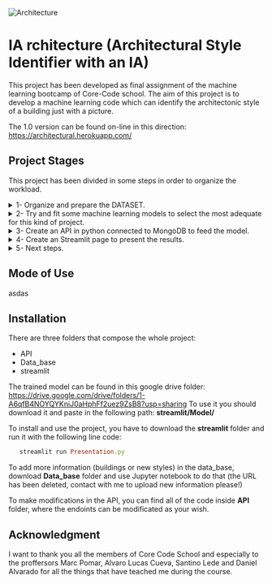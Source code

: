 ![Architecture](https://user-images.githubusercontent.com/101878865/185236283-eb2187f0-0154-41cf-9727-3be28737e9d3.gif)

# IA rchitecture (Architectural Style Identifier with an IA) 

This project has been developed as final assignment of the machine learning bootcamp of Core-Code school.
The aim of this project is to develop a machine learning code which can identify the architectonic style of a building just with a picture.

The 1.0 version can be found on-line in this direction: https://architectural.herokuapp.com/

## Project Stages
This project has been divided in some steps in order to organize the workload.

<details><summary>1-	Organize and prepare the DATASET.</summary>

The Dataset of this project can be downloaded from kaggle: https://www.kaggle.com/datasets/dumitrux/architectural-styles-dataset?resource=download. It contains 10113 pictures divided in 25 folders, each one corresponds to a different  architectural style (from Achaemenid and Ancient Egyptian architecture to Postmodern architecture). 

To avoid overloading of the model, it has only been used 5 styles to train the model: 
- Postmodern
- Novelty
- International style
- Deconstructivism 
- Chicago School architecture

After having a trained model, it is going to be added other styles to distinguish more styles.

</details>

<details><summary>2-	Try and fit some machine learning models to select the most adequate for this kind of project.</summary>

The model selected to us in this application is a derived model from “ResNet50” where are added a Flattern layer, a Dense layer with 512 units and “relu” activation and a Dense layer with 5 units and “softmax” activation (based on this article of a similar problem: https://chroniclesofai.com/transfer-learning-with-keras-resnet-50/). 

ResNet50 is a very well known CNN model which can be found in the paper by K. He et al. (publised in 2017): Deep Residual Learning for Image Recognition (https://arxiv.org/abs/1512.03385). This CNN model was development to solve the degradation problem in a deep network (adding more layers to a sufficiently deep neural network would first see saturation in accuracy and then the accuracy degrades).

The current model has reach an accuracy higher than 80% as can be seen in the picture of the next chapter.

</details>

<details><summary>3-	Create an API in python connected to MongoDB to feed the model.</summary>

It has been created a Data Base in MongoDB with pictures and information of the buildings of each architectural styles (Authors, Year of construction and Name of the building). This Data Base has been dockerized and published in Heroku to be available at any time.

![Mongo](https://user-images.githubusercontent.com/101878865/185746418-56d9652c-91fa-4909-b002-cfc87bda2a05.jpg)

</details>

<details><summary>4-	Create an Streamlit page to present the results.</summary>

A Streamlit web has been developed to present all the data. There site is divided in two pages, the first one to explain how all the things works and the other one where all the magic happens (see next picture). 

![Streamlit-nothing](https://user-images.githubusercontent.com/101878865/185240943-52c804a0-b378-4420-9775-c99d0ad86954.jpg)

When an image is uploaded and confirmed, the model starts looking for similarities to stablishs the most probable architectural style and to presents the result. After that, the program calls (through the API) to a MongoDB data base where can be found pictures and information of buildings of the same style.

![Streamlit-Results](https://user-images.githubusercontent.com/101878865/185236400-c42ce73a-e7c0-45f4-b3a0-2219cb46a8c3.jpg)

</details>

<details><summary>5-	Next steps.</summary>


It has been identified two main paths to improve this project:

- Add more styles to make more complete and complex the model.
- Add this project to Google Cloud to be sure that there is not faillure in the website if there are a lot of users. 

</details>

## Mode of Use

asdas

## Installation

There are three folders that compose the whole project:
- API
- Data_base
- streamlit



The trained model can be found in this google drive folder: https://drive.google.com/drive/folders/1-A6qfB4NOYQYKniJ0aHphFf2uez9ZsB8?usp=sharing
To use it you should download it and paste in the following path: **streamlit/Model/** 

To install and use the project, you have to download the **streamlit** folder and run it with the following line code: 

```ruby
   streamlit run Presentation.py
```

To add more information (buildings or new styles) in the data_base, download **Data_base** folder and use Jupyter notebook to do that (the URL has been deleted, contact with me to upload new information please!)

To make modifications in the API, you can find all of the code inside **API** folder, where the endoints can be modificated as your wish.

## Acknowledgment

I want to thank you all the members of Core Code School and especially to the proffersors Marc Pomar, Alvaro Lucas Cueva, Santino Lede and Daniel Alvarado for all the things that have teached me during the course.   
